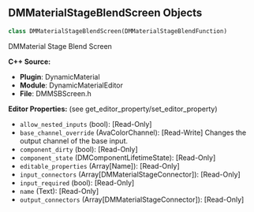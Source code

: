 ## DMMaterialStageBlendScreen Objects

```python
class DMMaterialStageBlendScreen(DMMaterialStageBlendFunction)
```

DMMaterial Stage Blend Screen

**C++ Source:**

- **Plugin**: DynamicMaterial
- **Module**: DynamicMaterialEditor
- **File**: DMMSBScreen.h

**Editor Properties:** (see get_editor_property/set_editor_property)

- ``allow_nested_inputs`` (bool):  [Read-Only]
- ``base_channel_override`` (AvaColorChannel):  [Read-Write] Changes the output channel of the base input.
- ``component_dirty`` (bool):  [Read-Only]
- ``component_state`` (DMComponentLifetimeState):  [Read-Only]
- ``editable_properties`` (Array[Name]):  [Read-Only]
- ``input_connectors`` (Array[DMMaterialStageConnector]):  [Read-Only]
- ``input_required`` (bool):  [Read-Only]
- ``name`` (Text):  [Read-Only]
- ``output_connectors`` (Array[DMMaterialStageConnector]):  [Read-Only]

<a id="unreal.DMMaterialStageBlendSoftLight"></a>